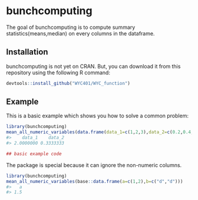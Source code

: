 
<!-- README.md is generated from README.Rmd. Please edit that file -->

# bunchcomputing

<!-- badges: start -->
<!-- badges: end -->

The goal of bunchcomputing is to compute summary
statistics(means,median) on every columns in the dataframe.

## Installation

bunchcomputing is not yet on CRAN. But, you can download it from this
repository using the following R command:

``` r
devtools::install_github("WYC401/WYC_function")
```

## Example

This is a basic example which shows you how to solve a common problem:

``` r
library(bunchcomputing)
mean_all_numeric_variables(data.frame(data_1=c(1,2,3),data_2=c(0.2,0.4,0.4)))
#>    data_1    data_2 
#> 2.0000000 0.3333333

## basic example code
```

The package is special because it can ignore the non-numeric columns.

``` r
library(bunchcomputing)
mean_all_numeric_variables(base::data.frame(a=c(1,2),b=c("d","d")))
#>   a 
#> 1.5
```

